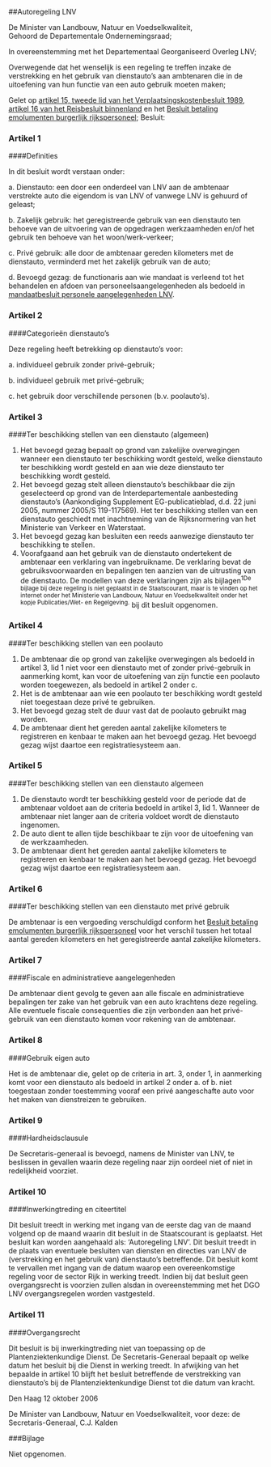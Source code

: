 <meta http-equiv='Content-Type' content='text/html; charset=utf-8' />

##Autoregeling LNV

De Minister van Landbouw, Natuur en Voedselkwaliteit,  
Gehoord de Departementale Ondernemingsraad;

In overeenstemming met het Departementaal Georganiseerd Overleg LNV;

Overwegende dat het wenselijk is een regeling te treffen inzake de verstrekking en het gebruik van dienstauto’s aan ambtenaren die in de uitoefening van hun functie van een auto gebruik moeten maken;

Gelet op [artikel 15, tweede lid van het Verplaatsingskostenbesluit 1989](../../../../AMvB/verplaatsingskostenbesluit/1989/BWBR0004630/README.md), [artikel 16 van het Reisbesluit binnenland](../../../../AMvB/reisbesluit/binnenland/BWBR0005889/README.md) en het [Besluit betaling emolumenten burgerlijk rijkspersoneel](../../../../AMvB/besluit/betaling/emolumenten/burgerlijk/rijkspersoneel/BWBR0003632/README.md);
Besluit:    

### Artikel  1  

####Definities

In dit besluit wordt verstaan onder: 

a. Dienstauto: een door een onderdeel van LNV aan de ambtenaar verstrekte auto die eigendom is van LNV of vanwege LNV is gehuurd of geleast;  

b. Zakelijk gebruik: het geregistreerde gebruik van een dienstauto ten behoeve van de uitvoering van de opgedragen werkzaamheden en/of het gebruik ten behoeve van het woon/werk-verkeer;  

c. Privé gebruik: alle door de ambtenaar gereden kilometers met de dienstauto, verminderd met het zakelijk gebruik van de auto;  

d. Bevoegd gezag: de functionaris aan wie mandaat is verleend tot het behandelen en afdoen van personeelsaangelegenheden als bedoeld in [mandaatbesluit personele aangelegenheden LNV](../../../../ministeriele-regeling/mandaatbesluit/personele/aangelegenheden/lnv/BWBR0019623/README.md).   

### Artikel  2  

####Categorieën dienstauto’s

Deze regeling heeft betrekking op dienstauto’s voor: 

a. individueel gebruik zonder privé-gebruik;  

b. individueel gebruik met privé-gebruik;  

c. het gebruik door verschillende personen (b.v. poolauto’s).   

### Artikel  3  

####Ter beschikking stellen van een dienstauto (algemeen)

1.  Het bevoegd gezag bepaalt op grond van zakelijke overwegingen wanneer een dienstauto ter beschikking wordt gesteld, welke dienstauto ter beschikking wordt gesteld en aan wie deze dienstauto ter beschikking wordt gesteld.   
2.  Het bevoegd gezag stelt alleen dienstauto’s beschikbaar die zijn geselecteerd op grond van de Interdepartementale aanbesteding dienstauto’s (Aankondiging Supplement EG-publicatieblad, d.d. 22 juni 2005, nummer 2005/S 119-117569). Het ter beschikking stellen van een dienstauto geschiedt met inachtneming van de Rijksnormering van het Ministerie van Verkeer en Waterstaat.   
3.  Het bevoegd gezag kan besluiten een reeds aanwezige dienstauto ter beschikking te stellen.   
4.  Voorafgaand aan het gebruik van de dienstauto ondertekent de ambtenaar een verklaring van ingebruikname. De verklaring bevat de gebruiksvoorwaarden en bepalingen ten aanzien van de uitrusting van de dienstauto. De modellen van deze verklaringen zijn als bijlagen<sup>1De bijlage bij deze regeling is niet geplaatst in de Staatscourant, maar is te vinden op het internet onder het Ministerie van Landbouw, Natuur en Voedselkwaliteit onder het kopje Publicaties/Wet- en Regelgeving.</sup> bij dit besluit opgenomen.  

### Artikel  4  

####Ter beschikking stellen van een poolauto

1.  De ambtenaar die op grond van zakelijke overwegingen als bedoeld in artikel 3, lid 1 niet voor een dienstauto met of zonder privé-gebruik in aanmerking komt, kan voor de uitoefening van zijn functie een poolauto worden toegewezen, als bedoeld in artikel 2 onder c.   
2.  Het is de ambtenaar aan wie een poolauto ter beschikking wordt gesteld niet toegestaan deze privé te gebruiken.   
3.  Het bevoegd gezag stelt de duur vast dat de poolauto gebruikt mag worden.   
4.  De ambtenaar dient het gereden aantal zakelijke kilometers te registreren en kenbaar te maken aan het bevoegd gezag. Het bevoegd gezag wijst daartoe een registratiesysteem aan.  

### Artikel  5  

####Ter beschikking stellen van een dienstauto algemeen

1.  De dienstauto wordt ter beschikking gesteld voor de periode dat de ambtenaar voldoet aan de criteria bedoeld in artikel 3, lid 1. Wanneer de ambtenaar niet langer aan de criteria voldoet wordt de dienstauto ingenomen.   
2.  De auto dient te allen tijde beschikbaar te zijn voor de uitoefening van de werkzaamheden.   
3.  De ambtenaar dient het gereden aantal zakelijke kilometers te registreren en kenbaar te maken aan het bevoegd gezag. Het bevoegd gezag wijst daartoe een registratiesysteem aan.  

### Artikel  6  

####Ter beschikking stellen van een dienstauto met privé gebruik

De ambtenaar is een vergoeding verschuldigd conform het [Besluit betaling emolumenten burgerlijk rijkspersoneel](../../../../AMvB/besluit/betaling/emolumenten/burgerlijk/rijkspersoneel/BWBR0003632/README.md) voor het verschil tussen het totaal aantal gereden kilometers en het geregistreerde aantal zakelijke kilometers. 

### Artikel  7  

####Fiscale en administratieve aangelegenheden

De ambtenaar dient gevolg te geven aan alle fiscale en administratieve bepalingen ter zake van het gebruik van een auto krachtens deze regeling. Alle eventuele fiscale consequenties die zijn verbonden aan het privé-gebruik van een dienstauto komen voor rekening van de ambtenaar. 

### Artikel  8  

####Gebruik eigen auto

Het is de ambtenaar die, gelet op de criteria in art. 3, onder 1, in aanmerking komt voor een dienstauto als bedoeld in artikel 2 onder a. of b. niet toegestaan zonder toestemming vooraf een privé aangeschafte auto voor het maken van dienstreizen te gebruiken. 

### Artikel  9  

####Hardheidsclausule

De Secretaris-generaal is bevoegd, namens de Minister van LNV, te beslissen in gevallen waarin deze regeling naar zijn oordeel niet of niet in redelijkheid voorziet. 

### Artikel  10  

####Inwerkingtreding en citeertitel

Dit besluit treedt in werking met ingang van de eerste dag van de maand volgend op de maand waarin dit besluit in de Staatscourant is geplaatst. Het besluit kan worden aangehaald als: ‘Autoregeling LNV’. Dit besluit treedt in de plaats van eventuele besluiten van diensten en directies van LNV de (verstrekking en het gebruik van) dienstauto’s betreffende. Dit besluit komt te vervallen met ingang van de datum waarop een overeenkomstige regeling voor de sector Rijk in werking treedt. Indien bij dat besluit geen overgangsrecht is voorzien zullen alsdan in overeenstemming met het DGO LNV overgangsregelen worden vastgesteld. 

### Artikel  11  

####Overgangsrecht

Dit besluit is bij inwerkingtreding niet van toepassing op de Plantenziektenkundige Dienst. De Secretaris-Generaal bepaalt op welke datum het besluit bij die Dienst in werking treedt. In afwijking van het bepaalde in artikel 10 blijft het besluit betreffende de verstrekking van dienstauto’s bij de Plantenziektenkundige Dienst tot die datum van kracht. 

Den Haag 
12 oktober 2006   

De 
Minister van Landbouw, Natuur en Voedselkwaliteit, voor deze: de 
Secretaris-Generaal,
C.J. Kalden    

###Bijlage 

Niet opgenomen.
